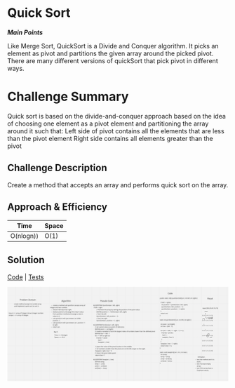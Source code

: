 # Quick Sort

***Main Points***

Like Merge Sort, QuickSort is a Divide and Conquer algorithm. It picks an element as pivot and partitions the given array around the picked pivot. There are many different versions of quickSort that pick pivot in different ways.


# Challenge Summary
Quick sort is based on the divide-and-conquer approach based on the idea of choosing one element as a pivot element and partitioning the array around it such that: Left side of pivot contains all the elements that are less than the pivot element Right side contains all elements greater than the pivot


## Challenge Description
Create a method that accepts an array and performs quick sort on the array.

## Approach & Efficiency


Time | Space
--- | ---
O(nlogn)) | O(1)

## Solution
[Code](./app/src/main/java/quick/sort/QuickSort.java) | [Tests](./app/src/test/java/quick/sort/AppTest.java)

![White Board to Quick Sort problem](quicksort.png)
